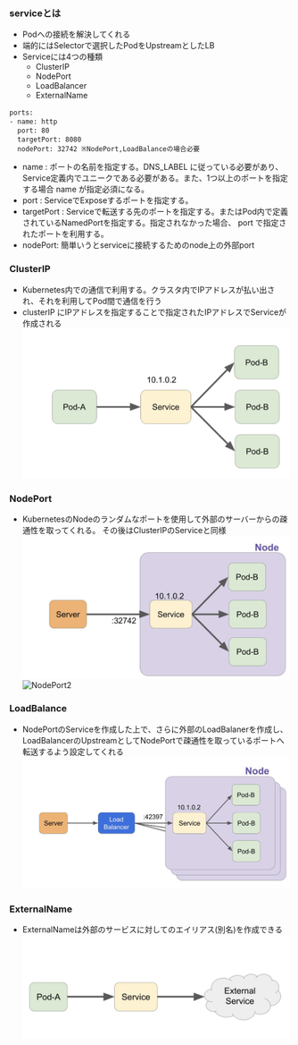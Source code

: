### serviceとは

- Podへの接続を解決してくれる
- 端的にはSelectorで選択したPodをUpstreamとしたLB
- Serviceには4つの種類
  - ClusterIP
  - NodePort
  - LoadBalancer
  - ExternalName
```
ports:
- name: http
  port: 80
  targetPort: 8080
  nodePort: 32742 ※NodePort,LoadBalanceの場合必要
```
- name : ポートの名前を指定する。DNS_LABEL に従っている必要があり、Service定義内でユニークである必要がある。また、1つ以上のポートを指定する場合 name が指定必須になる。
- port : ServiceでExposeするポートを指定する。
- targetPort : Serviceで転送する先のポートを指定する。またはPod内で定義されているNamedPortを指定する。指定されなかった場合、 port で指定されたポートを利用する。
- nodePort: 簡単いうとserviceに接続するためのnode上の外部port
### ClusterIP
- Kubernetes内での通信で利用する。クラスタ内でIPアドレスが払い出され、それを利用してPod間で通信を行う
- clusterIP にIPアドレスを指定することで指定されたIPアドレスでServiceが作成される
![ClusterIP](./images/ClusterIP.png)

### NodePort
- KubernetesのNodeのランダムなポートを使用して外部のサーバーからの疎通性を取ってくれる。 その後はClusterIPのServiceと同様
![NodePort](./images/NodePort.png)
![NodePort2](./images/NodePort2.png)

### LoadBalance
- NodePortのServiceを作成した上で、さらに外部のLoadBalanerを作成し、LoadBalancerのUpstreamとしてNodePortで疎通性を取っているポートへ転送するよう設定してくれる
![LoadBalance](./images/LoadBalancer.png)

### ExternalName
- ExternalNameは外部のサービスに対してのエイリアス(別名)を作成できる
![ExternalName](./images/ExternalName.png)
